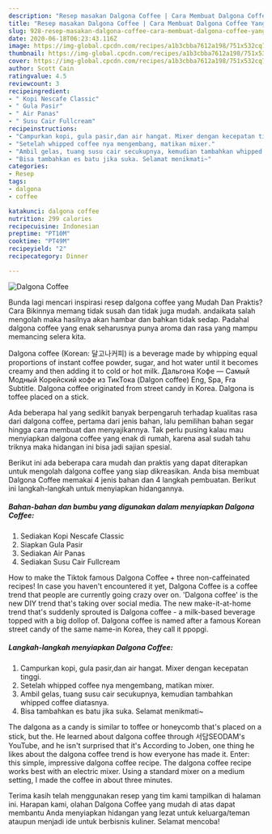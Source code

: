 ```yaml
---
description: "Resep masakan Dalgona Coffee | Cara Membuat Dalgona Coffee Yang Sedap"
title: "Resep masakan Dalgona Coffee | Cara Membuat Dalgona Coffee Yang Sedap"
slug: 928-resep-masakan-dalgona-coffee-cara-membuat-dalgona-coffee-yang-sedap
date: 2020-06-18T06:23:43.116Z
image: https://img-global.cpcdn.com/recipes/a1b3cbba7612a198/751x532cq70/dalgona-coffee-foto-resep-utama.jpg
thumbnail: https://img-global.cpcdn.com/recipes/a1b3cbba7612a198/751x532cq70/dalgona-coffee-foto-resep-utama.jpg
cover: https://img-global.cpcdn.com/recipes/a1b3cbba7612a198/751x532cq70/dalgona-coffee-foto-resep-utama.jpg
author: Scott Cain
ratingvalue: 4.5
reviewcount: 3
recipeingredient:
- " Kopi Nescafe Classic"
- " Gula Pasir"
- " Air Panas"
- " Susu Cair Fullcream"
recipeinstructions:
- "Campurkan kopi, gula pasir,dan air hangat. Mixer dengan kecepatan tinggi."
- "Setelah whipped coffee nya mengembang, matikan mixer."
- "Ambil gelas, tuang susu cair secukupnya, kemudian tambahkan whipped coffee diatasnya."
- "Bisa tambahkan es batu jika suka. Selamat menikmati~"
categories:
- Resep
tags:
- dalgona
- coffee

katakunci: dalgona coffee 
nutrition: 299 calories
recipecuisine: Indonesian
preptime: "PT10M"
cooktime: "PT49M"
recipeyield: "2"
recipecategory: Dinner

---
```



![Dalgona Coffee](https://img-global.cpcdn.com/recipes/a1b3cbba7612a198/751x532cq70/dalgona-coffee-foto-resep-utama.jpg)

Bunda lagi mencari inspirasi resep dalgona coffee yang Mudah Dan Praktis? Cara Bikinnya memang tidak susah dan tidak juga mudah. andaikata salah mengolah maka hasilnya akan hambar dan bahkan tidak sedap. Padahal dalgona coffee yang enak seharusnya punya aroma dan rasa yang mampu memancing selera kita.

Dalgona coffee (Korean: 달고나커피) is a beverage made by whipping equal proportions of instant coffee powder, sugar, and hot water until it becomes creamy and then adding it to cold or hot milk. Дальгона Кофе — Самый Модный Корейский кофе из ТикТока (Dalgon coffee) Eng, Spa, Fra Subtitle. Dalgona coffee originated from street candy in Korea. Dalgona is toffee placed on a stick.

Ada beberapa hal yang sedikit banyak berpengaruh terhadap kualitas rasa dari dalgona coffee, pertama dari jenis bahan, lalu pemilihan bahan segar hingga cara membuat dan menyajikannya. Tak perlu pusing kalau mau menyiapkan dalgona coffee yang enak di rumah, karena asal sudah tahu triknya maka hidangan ini bisa jadi sajian spesial.


Berikut ini ada beberapa cara mudah dan praktis yang dapat diterapkan untuk mengolah dalgona coffee yang siap dikreasikan. Anda bisa membuat Dalgona Coffee memakai 4 jenis bahan dan 4 langkah pembuatan. Berikut ini langkah-langkah untuk menyiapkan hidangannya.

<!--inarticleads1-->

##### Bahan-bahan dan bumbu yang digunakan dalam menyiapkan Dalgona Coffee:

1. Sediakan  Kopi Nescafe Classic
1. Siapkan  Gula Pasir
1. Sediakan  Air Panas
1. Sediakan  Susu Cair Fullcream


How to make the Tiktok famous Dalgona Coffee + three non-caffeinated recipes! In case you haven&#39;t encountered it yet, Dalgona Coffee is a coffee trend that people are currently going crazy over on. &#39;Dalgona coffee&#39; is the new DIY trend that&#39;s taking over social media. The new make-it-at-home trend that&#39;s suddenly sprouted is Dalgona coffee - a milk-based beverage topped with a big dollop of. Dalgona coffee is named after a famous Korean street candy of the same name-in Korea, they call it ppopgi. 

<!--inarticleads2-->

##### Langkah-langkah menyiapkan Dalgona Coffee:

1. Campurkan kopi, gula pasir,dan air hangat. Mixer dengan kecepatan tinggi.
1. Setelah whipped coffee nya mengembang, matikan mixer.
1. Ambil gelas, tuang susu cair secukupnya, kemudian tambahkan whipped coffee diatasnya.
1. Bisa tambahkan es batu jika suka. Selamat menikmati~


The dalgona as a candy is similar to toffee or honeycomb that&#39;s placed on a stick, but the. He learned about dalgona coffee through 서담SEODAM&#39;s YouTube, and he isn&#39;t surprised that it&#39;s According to Joben, one thing he likes about the dalgona coffee trend is how everyone has made it. Enter: this simple, impressive dalgona coffee recipe. The dalgona coffee recipe works best with an electric mixer. Using a standard mixer on a medium setting, I made the coffee in about three minutes. 

Terima kasih telah menggunakan resep yang tim kami tampilkan di halaman ini. Harapan kami, olahan Dalgona Coffee yang mudah di atas dapat membantu Anda menyiapkan hidangan yang lezat untuk keluarga/teman ataupun menjadi ide untuk berbisnis kuliner. Selamat mencoba!
